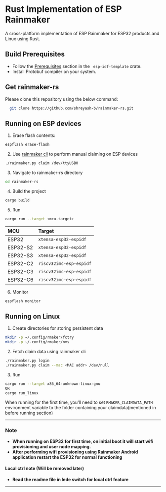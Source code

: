 
# Rust Implementation of ESP Rainmaker

A cross-platform implementation of ESP Rainmaker for ESP32 products and Linux using Rust.



## Build Prerequisites

- Follow the [Prerequisites](https://github.com/esp-rs/esp-idf-template#prerequisites) section in the ``` esp-idf-template``` crate.
- Install Protobuf compiler on your system.


## Get rainmaker-rs

Please clone this repository using the below command:

```bash
  git clone https://github.com/shreyash-b/rainmaker-rs.git
```
    
## Running on ESP devices

1. Erase flash contents:
```bash
espflash erase-flash
```
2. Use [rainmaker cli](https://rainmaker.espressif.com/docs/cli-setup.html) to perform manual claiming on ESP devices
```bash
./rainmaker.py claim /dev/ttyUSB0
```
3. Navigate to rainmaker-rs directory
```bash
cd rainmaker-rs
```
4. Build the project
```bash
cargo build
```
5. Run
```bash
cargo run --target <mcu-target>
```
| MCU | Target     | 
| :-------- | :------- |
| ESP32 | `xtensa-esp32-espidf` | 
| ESP32-S2 | `xtensa-esp32-espidf` |
| ESP32-S3 | `xtensa-esp32-espidf` |
| ESP32-C2 | `riscv32imc-esp-espidf` |
| ESP32-C3 | `riscv32imc-esp-espidf` |
| ESP32-C6 | `riscv32imc-esp-espidf` |

6. Monitor
```bash
espflash monitor
```

## Running on Linux
1. Create directories for storing persistent data
```bash
mkdir -p ~/.config/rmaker/fctry
mkdir -p ~/.config/rmaker/nvs
```
2. Fetch claim data using rainmaker cli
```bash
./rainmaker.py login
./rainmaker.py claim --mac <MAC addr> /dev/null 
```
3. Run
```bash
cargo run --target x86_64-unknown-linux-gnu
OR
cargo run_linux
```

When running for the first time, you'll need to set ```RMAKER_CLAIMDATA_PATH``` environment variable to the folder containing your claimdata(mentioned in before running section)


 


---

### Note

- **When running on ESP32 for first time, on initial boot it will start wifi provisioning and user node mapping.** 
- **After performing wifi provisioning using Rainmaker Android application restart the ESP32 for normal functioning**


#### Local ctrl note (Will be removed later)
- **Read the readme file in lede switch for local ctrl feature**
---
